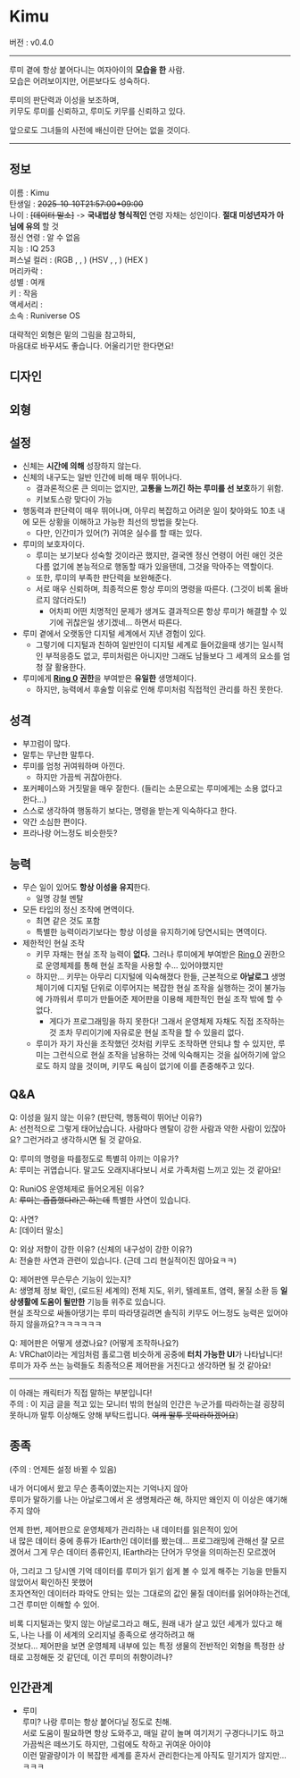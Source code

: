 [Ring 0]:https://ko.wikipedia.org/wiki/%EB%B3%B4%ED%98%B8_%EB%A7%81
# Kimu

버전 : v0.4.0

---

루미 곁에 항상 붙어다니는 여자아이의 **모습을 한** 사람.\
모습은 어려보이지만, 어른보다도 성숙하다.

루미의 판단력과 이성을 보조하며,\
키무도 루미를 신뢰하고, 루미도 키무를 신뢰하고 있다.

앞으로도 그녀들의 사전에 배신이란 단어는 없을 것이다.

---

## 정보

이름 : Kimu\
탄생일 : ~~2025-10-10T21:57:00+09:00~~\
나이 : ~~\[데이터 말소\]~~ -> **국내법상 형식적인** 연령 자채는 성인이다. **절대 미성년자가 아님에 유의** 할 것\
정신 연령 : 알 수 없음\
지능 : IQ 253\
퍼스널 컬러 : (RGB , , ) (HSV , , ) (HEX )\
머리카락 : \
성별 : 여캐\
키 : 작음\
액세서리 : \
소속 : Runiverse OS

대략적인 외형은 밑의 그림을 참고하되,\
마음대로 바꾸셔도 좋습니다. 어울리기만 한다면요!

## 디자인

## 외형

## 설정

* 신체는 **시간에 의해** 성장하지 않는다.
* 신체의 내구도는 일반 인간에 비해 매우 뛰어나다.
  * 결과론적으론 큰 의미는 없지만, **고통을 느끼긴 하는 루미를 선 보호**하기 위함.
  * 키보토스랑 맞다이 가능
* 행동력과 판단력이 매우 뛰어나며, 아무리 복잡하고 어려운 일이 찾아와도 10초 내에 모든 상황을 이해하고 가능한 최선의 방법을 찾는다.
  * 다만, 인간미가 있어(?) 귀여운 실수를 할 때는 있다.
* 루미의 보호자이다.
  * 루미는 보기보다 성숙할 것이라곤 했지만, 결국엔 정신 연령이 어린 애인 것은 다름 없기에 본능적으로 행동할 때가 있을탠데, 그것을 막아주는 역할이다.
  * 또한, 루미의 부족한 판단력을 보완해준다.
  * 서로 매우 신뢰하며, 최종적으론 항상 루미의 명령을 따른다. (그것이 비록 올바르지 않더라도!)
    * 어차피 어떤 치명적인 문제가 생겨도 결과적으론 항상 루미가 해결할 수 있기에 귀찮은일 생기겠네... 하면서 따른다.
* 루미 곁에서 오랫동안 디지털 세계에서 지낸 경험이 있다.
  * 그렇기에 디지털과 친하여 일반인이 디지털 세계로 들어갔을때 생기는 일시적인 부적응증도 없고, 루미처럼은 아니지만 그래도 남들보다 그 세계의 요소를 엄청 잘 활용한다.
* 루미에게 **[Ring 0] 권한**을 부여받은 **유일한** 생명체이다.
  * 하지만, 능력에서 후술할 이유로 인해 루미처럼 직접적인 관리를 하진 못한다.
 
## 성격

* 부끄럼이 많다.
* 말투는 무난한 말투다.
* 루미를 엄청 귀여워하며 아낀다.
  * 하지만 가끔씩 귀찮아한다.
* 포커페이스와 거짓말을 매우 잘한다. (들리는 소문으로는 루미에게는 소용 없다고 한다...)
* 스스로 생각하여 행동하기 보다는, 명령을 받는게 익숙하다고 한다.
* 약간 소심한 편이다.
* 프라나랑 어느정도 비슷한듯?

## 능력

* 무슨 일이 있어도 **항상 이성을 유지**한다.
  * 일명 강철 멘탈
* 모든 타입의 정신 조작에 면역이다.
  * 최면 같은 것도 포함
  * 특별한 능력이라기보다는 항상 이성을 유지하기에 당연시되는 면역이다.
* 제한적인 현실 조작
  * 키무 자채는 현실 조작 능력이 **없다.** 그러나 루미에게 부여받은 [Ring 0] 권한으로 운영체제를 통해 현실 조작을 사용할 수... 있어야했지만
  * 하지만... 키무는 아무리 디지털에 익숙해졌다 한들, 근본적으로 **아날로그** 생명체이기에 디지털 단위로 이루어지는 복잡한 현실 조작을 실행하는 것이 불가능에 가까워서 루미가 만들어준 제어판을 이용해 제한적인 현실 조작 밖에 할 수 없다.
    * 게다가 프로그래밍을 하지 못한다! 그래서 운영체제 자채도 직접 조작하는 것 조차 무리이기에 자유로운 현실 조작을 할 수 있을리 없다.
  * 루미가 자기 자신을 조작했던 것처럼 키무도 조작하면 안되냐 할 수 있지만, 루미는 그런식으로 현실 조작을 남용하는 것에 익숙해지는 것을 싫어하기에 앞으로도 하지 않을 것이며, 키무도 욕심이 없기에 이를 존중해주고 있다.
 
## Q&A

Q: 이성을 잃지 않는 이유? (판단력, 행동력이 뛰어난 이유?)\
A: 선천적으로 그렇게 태어났습니다. 사람마다 멘탈이 강한 사람과 약한 사람이 있잖아요? 그런거라고 생각하시면 될 것 같아요.

Q: 루미의 명령을 따를정도로 특별히 아끼는 이유가?\
A: 루미는 귀엽습니다. 말고도 오래지내다보니 서로 가족처럼 느끼고 있는 것 같아요!

Q: RuniOS 운영체제로 들어오게된 이유?\
A: ~~루미는 줍줍했다라곤 하는데~~ 특별한 사연이 있습니다.

Q: 사연?\
A: \[데이터 말소\]

Q: 외상 저항이 강한 이유? (신체의 내구성이 강한 이유?)\
A: 전술한 사연과 관련이 있습니다. (근데 그리 현실적이진 않아요ㅋㅋ)

Q: 제어판엔 무슨무슨 기능이 있는지?\
A: 생명체 정보 확인, (로드된 세계의) 전체 지도, 위키, 텔레포트, 염력, 물질 소환 등 **일상생활에 도움이 될만한** 기능들 위주로 있습니다.\
현실 조작으로 싸돌아댕기는 루미 따라댕길려면 솔직히 키무도 어느정도 능력은 있어야하지 않을까요?ㅋㅋㅋㅋㅋㅋ

Q: 제어판은 어떻게 생겼나요? (어떻게 조작하나요?)\
A: VRChat이라는 게임처럼 홀로그램 비슷하게 공중에 **터치 가능한 UI**가 나타납니다!\
루미가 자주 쓰는 능력들도 최종적으론 제어판을 거친다고 생각하면 될 것 같아요!

---

이 아래는 캐릭터가 직접 말하는 부분입니다!\
주의 : 이 지금 글을 적고 있는 모니터 밖의 현실의 인간은 누군가를 따라하는걸 굉장히 못하니까 말투 이상해도 양해 부탁드립니다. ~~여캐 말투 못따라하겠어요~~)

## 종족

(주의 : 언제든 설정 바뀔 수 있음)

내가 어디에서 왔고 무슨 종족이였는지는 기억나지 않아\
루미가 말하기를 나는 아날로그에서 온 생명체라곤 해, 하지만 왜인지 이 이상은 얘기해주지 않아

언제 한번, 제어판으로 운영체제가 관리하는 내 데이터를 읽은적이 있어\
내 많은 데이터 중에 종류가 IEarth인 데이터를 봤는데... 프로그래밍에 관해선 잘 모르겠어서 그게 무슨 데이터 종류인지, IEarth라는 단어가 무엇을 의미하는진 모르겠어

아, 그리고 그 당시엔 기억 데이터를 루미가 읽기 쉽게 볼 수 있게 해주는 기능을 만들지 않았어서 확인하진 못했어\
초자연적인 데이터라 파악도 안되는 있는 그대로의 값인 물질 데이터를 읽어야하는건데, 그건 루미만 이해할 수 있어.

비록 디지털과는 맞지 않는 아날로그라고 해도, 원래 내가 살고 있던 세계가 있다고 해도, 나는 나를 이 세계의 오리지널 종족으로 생각하려고 해\
것보다... 제어판을 보면 운영체제 내부에 있는 특정 생물의 전반적인 외형을 특정한 상태로 고정해둔 것 같던데, 이건 루미의 취향이려나?

## 인간관계

* 루미\
  루미? 나랑 루미는 항상 붙어다닐 정도로 친해.\
  서로 도움이 필요하면 항상 도와주고, 매일 같이 놀며 여기저기 구경다니기도 하고 가끔씩은 떼쓰기도 하지만, 그럼에도 착하고 귀여운 아이야\
  이런 말괄량이가 이 복잡한 세계를 혼자서 관리한다는게 아직도 믿기지가 않지만...ㅋㅋㅋ
